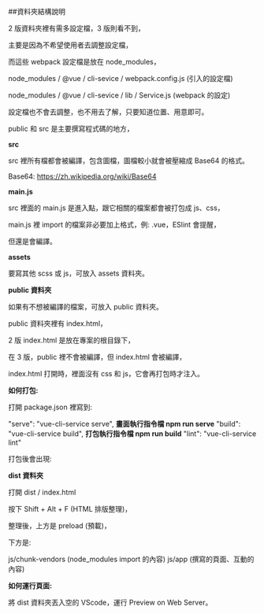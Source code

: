 ##資料夾結構說明

2 版資料夾裡有需多設定檔，3 版則看不到，

主要是因為不希望使用者去調整設定檔，

而這些 webpack 設定檔是放在 node_modules，

node_modules / @vue / cli-sevice / webpack.config.js (引入的設定檔)

node_modules / @vue / cli-sevice / lib / Service.js (webpack 的設定)

設定檔也不會去調整，也不用去了解，只要知道位置、用意即可。

public 和 src 是主要撰寫程式碼的地方，

**src**

src 裡所有檔都會被編譯，包含圖檔，圖檔較小就會被壓縮成 Base64 的格式。

Base64: https://zh.wikipedia.org/wiki/Base64

**main.js**

src 裡面的 main.js 是進入點，跟它相關的檔案都會被打包成 js、css，

main.js 裡 import 的檔案非必要加上格式，例: .vue，ESlint 會提醒，

但還是會編譯。

**assets**

要寫其他 scss 或 js，可放入 assets 資料夾。

**public 資料夾**

如果有不想被編譯的檔案，可放入 public 資料夾。

public 資料夾裡有 index.html，

2 版 index.html 是放在專案的根目錄下，

在 3 版，public 裡不會被編譯，但 index.html 會被編譯，

index.html 打開時，裡面沒有 css 和 js，它會再打包時才注入。

**如何打包:**

打開 package.json 裡寫到:

"serve": "vue-cli-service serve", **畫面執行指令檔 npm run serve**
"build": "vue-cli-service build", **打包執行指令檔 npm run build**
"lint": "vue-cli-service lint"

打包後會出現:

**dist 資料夾**

打開 dist / index.html

按下 Shift + Alt + F (HTML 排版整理)，

整理後，上方是 preload (預載)，

下方是:

js/chunk-vendors (node_modules import 的內容)
js/app (撰寫的頁面、互動的內容)

**如何運行頁面:**

將 dist 資料夾丟入空的 VScode，運行 Preview on Web Server。